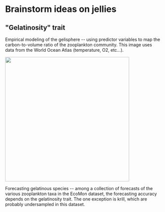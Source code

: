 # Brainstorm ideas on jellies

## "Gelatinosity" trait

Empirical modeling of the gelisphere -- using predictor variables to map the carbon-to-volume 
ratio of the zooplankton community. This image uses data from the World Ocean Atlas (temperature,
O2, etc...).

<img src="https://SeascapeScience.github.io/images/GeliMultiregress04.jpg" width="400">

Forecasting gelatinous species -- among a collection of forecasts of the various zooplankton taxa in the EcoMon dataset, the forecasting accuracy depends on the gelatinosity trait. The one exception is krill, which are probably undersampled in this dataset.
